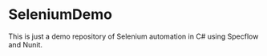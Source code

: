 # SeleniumDemo

This is just a demo repository of Selenium automation in C# using Specflow and Nunit.
